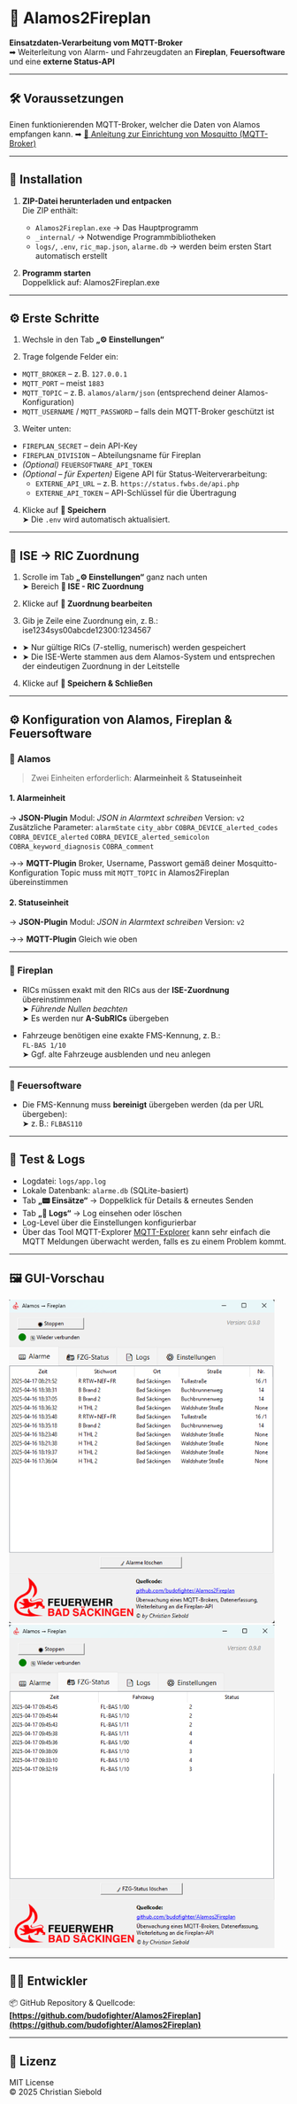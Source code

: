 # 🚨 Alamos2Fireplan

**Einsatzdaten-Verarbeitung vom MQTT-Broker**  
➡ Weiterleitung von Alarm- und Fahrzeugdaten an **Fireplan**, **Feuersoftware** und eine **externe Status-API**

---

## 🛠 Voraussetzungen

Einen funktionierenden MQTT-Broker, welcher die Daten von Alamos empfangen kann.
➡ [📘 Anleitung zur Einrichtung von Mosquitto (MQTT-Broker)](MOSQUITTO_SETUP.md)

---

## 💾 Installation

1. **ZIP-Datei herunterladen und entpacken**  
   Die ZIP enthält:

   - `Alamos2Fireplan.exe` → Das Hauptprogramm
   - `_internal/` → Notwendige Programmbibliotheken
   - `logs/`, `.env`, `ric_map.json`, `alarme.db` → werden beim ersten Start automatisch erstellt

2. **Programm starten**  
   Doppelklick auf:
   Alamos2Fireplan.exe

   
---

## ⚙️ Erste Schritte

1. Wechsle in den Tab **„⚙️ Einstellungen“**

2. Trage folgende Felder ein:

- `MQTT_BROKER` – z. B. `127.0.0.1`  
- `MQTT_PORT` – meist `1883`
- `MQTT_TOPIC` – z. B. `alamos/alarm/json` (entsprechend deiner Alamos-Konfiguration)
- `MQTT_USERNAME` / `MQTT_PASSWORD` – falls dein MQTT-Broker geschützt ist

3. Weiter unten:

- `FIREPLAN_SECRET` – dein API-Key
- `FIREPLAN_DIVISION` – Abteilungsname für Fireplan
- *(Optional)* `FEUERSOFTWARE_API_TOKEN`
- *(Optional – für Experten)* Eigene API für Status-Weiterverarbeitung:
  - `EXTERNE_API_URL` – z. B. `https://status.fwbs.de/api.php`
  - `EXTERNE_API_TOKEN` – API-Schlüssel für die Übertragung

4. Klicke auf **💾 Speichern**  
➤ Die `.env` wird automatisch aktualisiert.

---

## 🔁 ISE → RIC Zuordnung

1. Scrolle im Tab **„⚙️ Einstellungen“** ganz nach unten  
➤ Bereich **🔁 ISE - RIC Zuordnung**

2. Klicke auf **📝 Zuordnung bearbeiten**

3. Gib je Zeile eine Zuordnung ein, z. B.:
ise1234sys00abcde12300:1234567


- ➤ Nur gültige RICs (7-stellig, numerisch) werden gespeichert
- ➤ Die ISE-Werte stammen aus dem Alamos-System und entsprechen der eindeutigen Zuordnung in der Leitstelle

4. Klicke auf **💾 Speichern & Schließen**

---

## ⚙️ Konfiguration von Alamos, Fireplan & Feuersoftware

### 🔸 Alamos

> Zwei Einheiten erforderlich: **Alarmeinheit** & **Statuseinheit**

#### 1. Alarmeinheit
 → **JSON-Plugin**
   Modul: *JSON in Alarmtext schreiben*
   Version: `v2`
   Zusätzliche Parameter:
   `alarmState`
   `city_abbr`
   `COBRA_DEVICE_alerted_codes`
   `COBRA_DEVICE_alerted`
   `COBRA_DEVICE_alerted_semicolon`
   `COBRA_keyword_diagnosis`
   `COBRA_comment`
   
   →→ **MQTT-Plugin**
       Broker, Username, Passwort gemäß deiner Mosquitto-Konfiguration
       Topic muss mit `MQTT_TOPIC` in Alamos2Fireplan übereinstimmen

#### 2. Statuseinheit
→ **JSON-Plugin**
  Modul: *JSON in Alarmtext schreiben*
  Version: `v2`

  →→ **MQTT-Plugin**
     Gleich wie oben

---

### 🔸 Fireplan

- RICs müssen exakt mit den RICs aus der **ISE-Zuordnung** übereinstimmen  
➤ *Führende Nullen beachten*  
➤ Es werden nur **A-SubRICs** übergeben

- Fahrzeuge benötigen eine exakte FMS-Kennung, z. B.:  
`FL-BAS 1/10`  
➤ Ggf. alte Fahrzeuge ausblenden und neu anlegen

---

### 🔸 Feuersoftware

- Die FMS-Kennung muss **bereinigt** übergeben werden (da per URL übergeben):  
➤ z. B.: `FLBAS110`

---

## 🧪 Test & Logs

- Logdatei: `logs/app.log`
- Lokale Datenbank: `alarme.db` (SQLite-basiert)
- Tab **„📟 Einsätze“** → Doppelklick für Details & erneutes Senden
- Tab **„📄 Logs“** → Log einsehen oder löschen
- Log-Level über die Einstellungen konfigurierbar
- Über das Tool MQTT-Explorer [MQTT-Explorer](https://mqtt-explorer.com/) kann sehr einfach die MQTT Meldungen überwacht werden, falls es zu einem Problem kommt.

---

## 🖼 GUI-Vorschau

![GUI Screenshot 1](./resources/Screenshot1.png)  
![GUI Screenshot 2](./resources/Screenshot2.png)  

---

## 👨‍💻 Entwickler

📦 GitHub Repository & Quellcode:  
**[https://github.com/budofighter/Alamos2Fireplan](https://github.com/budofighter/Alamos2Fireplan)**

---

## 📜 Lizenz

MIT License  
© 2025 Christian Siebold

